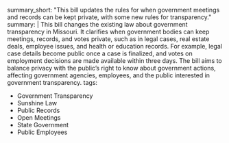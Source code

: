 summary_short: "This bill updates the rules for when government meetings and records can be kept private, with some new rules for transparency."
summary: |
  This bill changes the existing law about government transparency in Missouri. It clarifies when government bodies can keep meetings, records, and votes private, such as in legal cases, real estate deals, employee issues, and health or education records. For example, legal case details become public once a case is finalized, and votes on employment decisions are made available within three days. The bill aims to balance privacy with the public’s right to know about government actions, affecting government agencies, employees, and the public interested in government transparency.
tags:
  - Government Transparency
  - Sunshine Law
  - Public Records
  - Open Meetings
  - State Government
  - Public Employees
